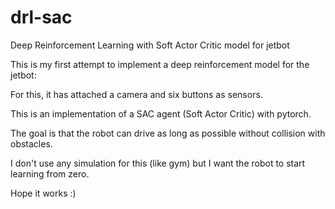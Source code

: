 # drl-sac
Deep Reinforcement Learning with Soft Actor Critic model for jetbot

This is my first attempt to implement a deep reinforcement model for the jetbot:

For this, it has attached a camera and six buttons as sensors.

This is an implementation of a SAC agent (Soft Actor Critic) with pytorch.

The goal is that the robot can drive as long as possible without collision with obstacles.

I don't use any simulation for this (like gym) but I want the robot to start learning from zero.

Hope it works :)
